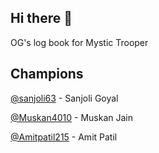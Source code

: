 ## Hi there 👋

OG's log book for Mystic Trooper

## Champions

[@sanjoli63](https://github.com/sanjoli63) - Sanjoli Goyal 

[@Muskan4010](https://github.com/Muskan4010) - Muskan Jain 

[@Amitpatil215](https://github.com/Amitpatil215) - Amit Patil


<!--

**Here are some ideas to get you started:**

🙋‍♀️ A short introduction - what is your organization all about?
🌈 Contribution guidelines - how can the community get involved?
👩‍💻 Useful resources - where can the community find your docs? Is there anything else the community should know?
🍿 Fun facts - what does your team eat for breakfast?
🧙 Remember, you can do mighty things with the power of [Markdown](https://docs.github.com/github/writing-on-github/getting-started-with-writing-and-formatting-on-github/basic-writing-and-formatting-syntax)
-->
